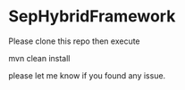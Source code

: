 # SepHybridFramework

Please clone this repo then execute

mvn clean install

please let me know if you found any issue.
